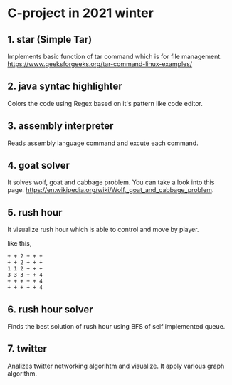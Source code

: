 # C-project in 2021 winter



## 1. star (Simple Tar)
Implements basic function of tar command which is for file management.
https://www.geeksforgeeks.org/tar-command-linux-examples/
</br>

## 2. java syntac highlighter 
Colors the code using Regex based on it's pattern like code editor. 
</br>

## 3. assembly interpreter 
Reads assembly language command and excute each command. 
</br>

## 4. goat solver
It solves wolf, goat and cabbage problem.
You can take a look into this page. 
https://en.wikipedia.org/wiki/Wolf,_goat_and_cabbage_problem.
</br>

## 5. rush hour
It visualize rush hour which is able to control and move by player. 

like this, 
<pre><code>+ + 2 + + +
+ + 2 + + +
1 1 2 + + +
3 3 3 + + 4
+ + + + + 4
+ + + + + 4
</code></pre>

## 6. rush hour solver
Finds the best solution of rush hour using BFS of self implemented queue.
</br>

## 7. twitter
Analizes twitter networking algorihtm and visualize.
It apply various graph algorithm.

